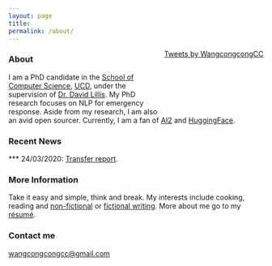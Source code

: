 ```yaml
---
layout: page
title:
permalink: /about/
---
```



<!-- ### Twitter Activity -->
<div style="float: right;">
	<a class="twitter-timeline" data-lang="en" data-width="250" data-height="500" data-theme="light" href="https://twitter.com/WangcongcongCC?ref_src=twsrc%5Etfw">Tweets by WangcongcongCC</a> <script async src="https://platform.twitter.com/widgets.js" charset="utf-8"></script>
	<div style="margin-bottom: 100px"></div>
</div>

### About

I am a PhD candidate in the [School of Computer Science](https://www.cs.ucd.ie/), [UCD](https://www.ucd.ie/), under the supervision of [Dr. David Lillis](https://lill.is/). My PhD research focuses on NLP for emergency response. Aside from my research, I am also an avid open sourcer. Currently, I am a fan of [AI2](https://allenai.org/) and [HuggingFace](https://huggingface.co/).

### Recent News
***	24/03/2020: [Transfer report](/files/transfer_report.pdf).


### More Information

Take it easy and simple, think and break. My interests include cooking, reading and [non-fictional](https://github.com/wangcongcong123/wangcongcong123.github.io/tree/master/files/non-fictional) or [fictional writing](/files/Fictional_Writing.pdf). More about me go to my [résumé](/files/cv.pdf).

### Contact me

[wangcongcongcc@gmail.com](mailto:wangcongcongcc@gmail.com)

